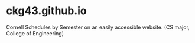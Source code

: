 # ckg43.github.io

Cornell Schedules by Semester on an easily accessible website.
(CS major, College of Engineering)
